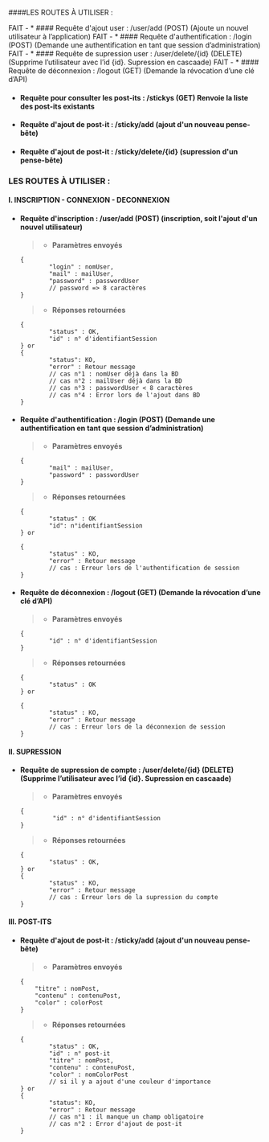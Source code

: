 ####LES ROUTES À UTILISER :

FAIT - * #### Requête d'ajout user :  /user/add (POST) (Ajoute un nouvel utilisateur à l’application)
FAIT - * #### Requête d'authentification :  /login (POST) (Demande une authentification en tant que session d’administration)
FAIT - * #### Requête de supression user :  /user/delete/{id} (DELETE) (Supprime l’utilisateur avec l’id {id}. Supression en cascaade)
FAIT - * #### Requête de déconnexion :   /logout (GET) (Demande la révocation d’une clé d’API)
* #### Requête pour consulter les post-its :  /stickys (GET) Renvoie la liste des post-its existants
* #### Requête d'ajout de post-it :  /sticky/add (ajout d'un nouveau pense-bête)
* #### Requête d'ajout de post-it :  /sticky/delete/{id} (supression d'un pense-bête)



### LES ROUTES À UTILISER :

#### I. INSCRIPTION - CONNEXION - DECONNEXION

* #### Requête d'inscription :  /user/add (POST) (inscription, soit l'ajout d'un nouvel utilisateur)

    >*  **Paramètres envoyés**
    ```
    {
            "login" : nomUser,
            "mail" : mailUser,
            "password" : passwordUser
            // password => 8 caractères
    }
    ```

    >* **Réponses retournées**    
    ```
    {
            "status" : OK,
            "id" : n° d'identifiantSession
    } or
    {
            "status": KO,
            "error" : Retour message
            // cas n°1 : nomUser déjà dans la BD
            // cas n°2 : mailUser déjà dans la BD
            // cas n°3 : passwordUser < 8 caractères
            // cas n°4 : Error lors de l'ajout dans BD
    }
    ```




* #### Requête d'authentification :  /login (POST) (Demande une authentification en tant que session d’administration)

    >*  **Paramètres envoyés**
    ```
    {
            "mail" : mailUser,
            "password" : passwordUser
    }
    ```

    >* **Réponses retournées**    
    ```
    {
            "status" : OK
            "id": n°identifiantSession
    } or

    {
            "status" : KO,
            "error" : Retour message
            // cas : Erreur lors de l'authentification de session
    }
    ```




* #### Requête de déconnexion :   /logout (GET) (Demande la révocation d’une clé d’API)

    >*  **Paramètres envoyés**
    ```
    {
            "id" : n° d'identifiantSession
    }
    ```

    >* **Réponses retournées**    
    ```
    {
            "status" : OK
    } or

    {
            "status" : KO,
            "error" : Retour message
            // cas : Erreur lors de la déconnexion de session
    }
    ```




#### II. SUPRESSION

* #### Requête de supression de compte :  /user/delete/{id} (DELETE) (Supprime l’utilisateur avec l’id {id}. Supression en cascaade)

    >*  **Paramètres envoyés**
    ```
    {
             "id" : n° d'identifiantSession
    }
    ```

    >* **Réponses retournées**    
    ```
    {
            "status" : OK,
    } or
    {
            "status" : KO,
            "error" : Retour message
            // cas : Erreur lors de la supression du compte
    }
    ```




#### III.  POST-ITS

* #### Requête d'ajout de post-it :  /sticky/add (ajout d'un nouveau pense-bête)

    >*  **Paramètres envoyés**
    ```
    {
        "titre" : nomPost,
        "contenu" : contenuPost,
        "color" : colorPost
    }
    ```

    >* **Réponses retournées**    
    ```
    {
            "status" : OK,
            "id" : n° post-it
            "titre" : nomPost,
            "contenu" : contenuPost, 
            "color" : nomColorPost
            // si il y a ajout d'une couleur d'importance
    } or
    {
            "status": KO,
            "error" : Retour message
            // cas n°1 : il manque un champ obligatoire
            // cas n°2 : Error d'ajout de post-it
    }
    ```




